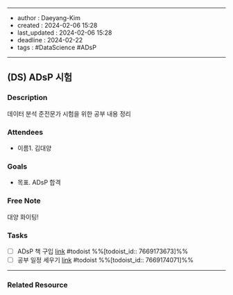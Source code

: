 
---
- author : Daeyang-Kim
- created : 2024-02-06 15:28
- last_updated : 2024-02-06 15:28
- deadline : 2024-02-22
- tags : #DataScience #ADsP
---

## (DS) ADsP 시험

### Description

데이터 분석 준전문가 시험을 위한 공부 내용 정리

### Attendees
- 이름1. 김대양

### Goals
- 목표. ADsP 합격

### Free Note

대양 화이팅!

### Tasks
- [ ] ADsP 책 구입 [link](https://todoist.com/showTask?id=7669173673) #todoist %%[todoist_id:: 7669173673]%% 
- [ ] 공부 일정 세우기 [link](https://todoist.com/showTask?id=7669174071) #todoist %%[todoist_id:: 7669174071]%% 
---
### Related Resource

